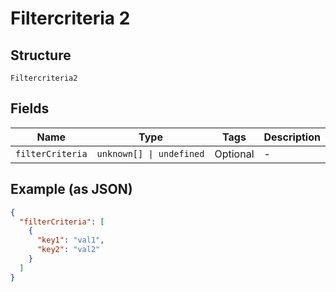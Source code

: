 
# Filtercriteria 2

## Structure

`Filtercriteria2`

## Fields

| Name | Type | Tags | Description |
|  --- | --- | --- | --- |
| `filterCriteria` | `unknown[] \| undefined` | Optional | - |

## Example (as JSON)

```json
{
  "filterCriteria": [
    {
      "key1": "val1",
      "key2": "val2"
    }
  ]
}
```

